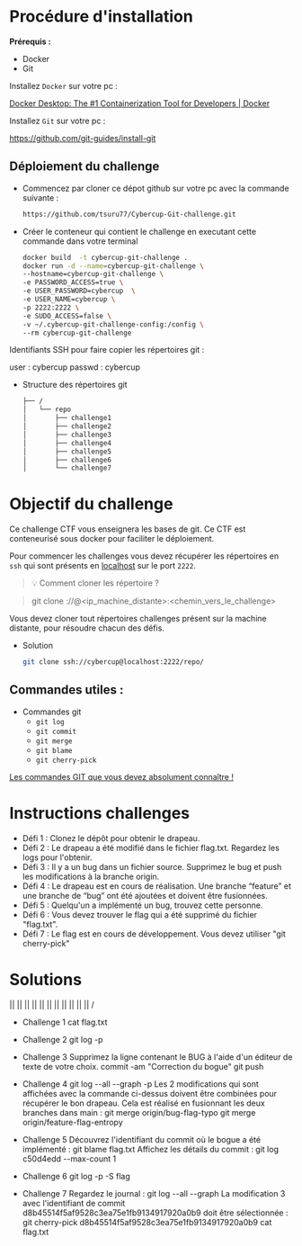 # Procédure d'installation

**Prérequis :**

- Docker
- Git

Installez `Docker` sur votre pc :

[Docker Desktop: The #1 Containerization Tool for Developers | Docker](https://www.docker.com/products/docker-desktop/)

Installez `Git` sur votre pc :

https://github.com/git-guides/install-git

## Déploiement du challenge

- Commencez par cloner ce dépot github sur votre pc avec la commande suivante :
    ```bash
    https://github.com/tsuru77/Cybercup-Git-challenge.git
    ```

- Créer le conteneur qui contient le challenge en executant cette commande dans votre terminal
    
    ```bash
    docker build  -t cybercup-git-challenge .
    docker run -d --name=cybercup-git-challenge \
    --hostname=cybercup-git-challenge \
    -e PASSWORD_ACCESS=true \
    -e USER_PASSWORD=cybercup  \
    -e USER_NAME=cybercup \
    -p 2222:2222 \
    -e SUDO_ACCESS=false \
    -v ~/.cybercup-git-challenge-config:/config \
    --rm cybercup-git-challenge
    ```

Identifiants SSH pour faire copier les répertoires git :

user : cybercup
passwd : cybercup

- Structure des répertoires git
    
    ```bash
    ├── /
    │   └── repo
    │       ├── challenge1
    │       ├── challenge2
    │       ├── challenge3
    │       ├── challenge4
    │       ├── challenge5
    │       ├── challenge6
    │       └── challenge7
    ```
    

# Objectif du challenge


Ce challenge CTF vous enseignera les bases de git. Ce CTF est conteneurisé sous docker pour faciliter le déploiement.

Pour commencer les challenges vous devez récupérer les répertoires en `ssh` qui sont présents en [localhost](http://localhost) sur le port `2222`.

> 💡 Comment cloner les répertoire ?

> git clone <protocole>://<user>@<ip_machine_distante>:<port><chemin_vers_le_challenge>


Vous devez cloner tout répertoires challenges présent sur la machine distante, pour résoudre chacun des défis.

- Solution
    
    ```bash
    git clone ssh://cybercup@localhost:2222/repo/
    ```
    

 

## Commandes utiles :

- Commandes git
    - `git log`
    - `git commit`
    - `git merge`
    - `git blame`
    - `git cherry-pick`

[Les commandes GIT que vous devez absolument connaître !](https://www.hostinger.fr/tutoriels/commandes-git#Git_clone)

# Instructions challenges


- Défi 1 :
Clonez le dépôt pour obtenir le drapeau.
- Défi 2 :
Le drapeau a été modifié dans le fichier flag.txt. Regardez les logs pour l'obtenir.
- Défi 3 :
Il y a un bug dans un fichier source. Supprimez le bug et push les modifications à la branche origin.
- Défi 4 :
Le drapeau est en cours de réalisation. Une branche “feature” et une branche de “bug” ont été ajoutées et doivent être fusionnées.
- Défi 5 :
Quelqu'un a implémenté un bug, trouvez cette personne.
- Défi 6 :
Vous devez trouver le flag qui a été supprimé du fichier "flag.txt".
- Défi 7 :
Le flag est en cours de développement. Vous devez utiliser "git cherry-pick"

# Solutions
||
||
||
||
||
||
||
||
||
||
||
\/
- Challenge 1
cat flag.txt

- Challenge 2
git log -p

- Challenge 3
Supprimez la ligne contenant le BUG à l'aide d'un éditeur de texte de votre choix.
commit -am "Correction du bogue"
git push

- Challenge  4
git log --all --graph -p
Les 2 modifications qui sont affichées avec la commande ci-dessus doivent être combinées pour récupérer le bon drapeau.
Cela est réalisé en fusionnant les deux branches dans main :
git merge origin/bug-flag-typo
git merge origin/feature-flag-entropy

- Challenge 5
Découvrez l'identifiant du commit où le bogue a été implémenté :
git blame flag.txt
Affichez les détails du commit :
git log c50d4edd --max-count 1

- Challenge 6
git log -p -S flag

- Challenge 7
Regardez le journal :
git log --all --graph
La modification 3 avec l'identifiant de commit d8b45514f5af9528c3ea75e1fb9134917920a0b9 doit être sélectionnée :
git cherry-pick d8b45514f5af9528c3ea75e1fb9134917920a0b9
cat flag.txt
